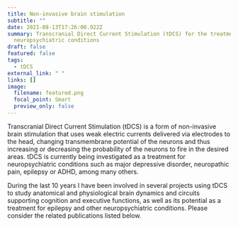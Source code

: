 ```yaml
---
title: Non-invasive brain stimulation
subtitle: ""
date: 2021-08-13T17:26:00.922Z
summary: Transcranial Direct Current Stimulation (tDCS) for the treatment of
  neuropsychiatric conditions
draft: false
featured: false
tags:
  - tDCS
external_link: " "
links: []
image:
  filename: featured.png
  focal_point: Smart
  preview_only: false
---
```

Transcranial Direct Current Stimulation (tDCS) is a form of non-invasive brain stimulation that uses weak electric currents delivered via electrodes to the head, changing transmembrane potential of the neurons and thus increasing or decreasing the probability of the neurons to fire in the desired areas. tDCS is currently being investigated as a treatment for neuropsychiatric conditions such as major depressive disorder, neuropathic pain, epilepsy or ADHD, among many others.

During the last 10 years I have been involved in several projects using tDCS to study anatomical and physiological brain dynamics and circuits supporting cognition and executive functions, as well as its potential as a treatment for epilepsy and other neuropsychiatric conditions. Please consider the related publications listed below.